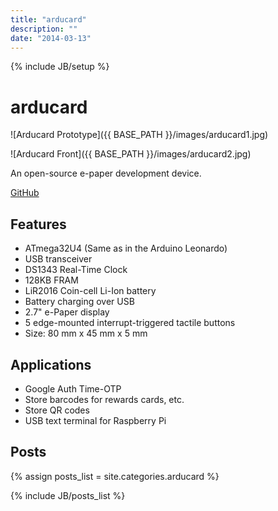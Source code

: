 ```yaml
---
title: "arducard"
description: ""
date: "2014-03-13"
---
```

{% include JB/setup %}

arducard
========

![Arducard Prototype]({{ BASE_PATH }}/images/arducard1.jpg)

![Arducard Front]({{ BASE_PATH }}/images/arducard2.jpg)

An open-source e-paper development device.

[GitHub](https://github.com/Hylian/arducard)

Features
-----

* ATmega32U4 (Same as in the Arduino Leonardo)
* USB transceiver
* DS1343 Real-Time Clock
* 128KB FRAM
* LiR2016 Coin-cell Li-Ion battery
* Battery charging over USB
* 2.7" e-Paper display
* 5 edge-mounted interrupt-triggered tactile buttons
* Size: 80 mm x 45 mm x 5 mm

Applications
------------

* Google Auth Time-OTP
* Store barcodes for rewards cards, etc.
* Store QR codes
* USB text terminal for Raspberry Pi

Posts
-----
{% assign posts_list = site.categories.arducard %}
<html>
{% include JB/posts_list %}
</html>


